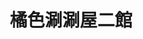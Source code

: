 ---
title: "橘色涮涮屋二館"
description: "橘色涮涮屋二館"
layout: shop
keywords:
  - 美食競賽
  - 台灣美食
  - 美食精選
datePublished: "2025-06-30"
dateModified: "2025-07-04"
city: "台北市"
district: "大安區"
address: "106台北市大安區仁愛路四段29-2號"
phone: "0227710181"
geo: "25.03853899065069, 121.5452594313908"
google_map: "https://maps.app.goo.gl/JhcHCB1m4pmr4qWK7"
footinder: "https://footinder.com.tw/%E5%8F%B0%E5%8C%97%E5%B8%82%E5%A4%A7%E5%AE%89%E5%8D%80/32711/"
official: "https://orangeshabushabu.com/zh-TW"
award:
  - name: "500盤"
    year: "2024"
    entries:
      - dishes:
          - "芝麻拌麵"
          - "烏骨雞"
          - "雜炊"

---
